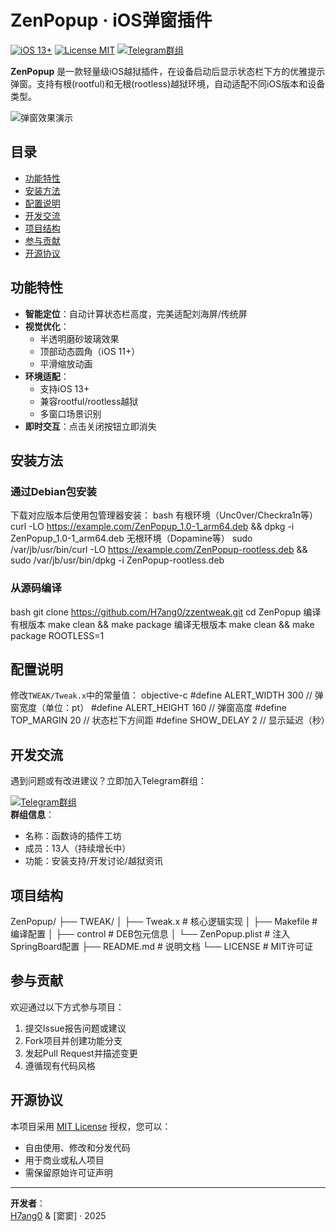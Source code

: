 # ZenPopup · iOS弹窗插件

[![iOS 13+](https://img.shields.io/badge/iOS-13%2B-blue)](https://www.apple.com/ios)
[![License MIT](https://img.shields.io/badge/License-MIT-green)](LICENSE)
[![Telegram群组](https://img.shields.io/badge/Telegram-交流群组-blue)](https://t.me/HyanguChat)

**ZenPopup** 是一款轻量级iOS越狱插件，在设备启动后显示状态栏下方的优雅提示弹窗。支持有根(rootful)和无根(rootless)越狱环境，自动适配不同iOS版本和设备类型。

![弹窗效果演示](https://via.placeholder.com/400x250.png?text=ZenPopup+Demo+Preview)

## 目录
- [功能特性](#功能特性)
- [安装方法](#安装方法)
- [配置说明](#配置说明)
- [开发交流](#开发交流)
- [项目结构](#项目结构)
- [参与贡献](#参与贡献)
- [开源协议](#开源协议)

## 功能特性
- **智能定位**：自动计算状态栏高度，完美适配刘海屏/传统屏
- **视觉优化**：
  - 半透明磨砂玻璃效果
  - 顶部动态圆角（iOS 11+）
  - 平滑缩放动画
- **环境适配**：
  - 支持iOS 13+
  - 兼容rootful/rootless越狱
  - 多窗口场景识别
- **即时交互**：点击关闭按钮立即消失

## 安装方法
### 通过Debian包安装
下载对应版本后使用包管理器安装：
bash
有根环境（Unc0ver/Checkra1n等）
curl -LO https://example.com/ZenPopup_1.0-1_arm64.deb && dpkg -i ZenPopup_1.0-1_arm64.deb
无根环境（Dopamine等）
sudo /var/jb/usr/bin/curl -LO https://example.com/ZenPopup-rootless.deb && sudo /var/jb/usr/bin/dpkg -i ZenPopup-rootless.deb
### 从源码编译
bash
git clone https://github.com/H7ang0/zzentweak.git
cd ZenPopup
编译有根版本
make clean && make package
编译无根版本
make clean && make package ROOTLESS=1
## 配置说明
修改`TWEAK/Tweak.x`中的常量值：
objective-c
#define ALERT_WIDTH 300 // 弹窗宽度（单位：pt）
#define ALERT_HEIGHT 160 // 弹窗高度
#define TOP_MARGIN 20 // 状态栏下方间距
#define SHOW_DELAY 2 // 显示延迟（秒）

## 开发交流
遇到问题或有改进建议？立即加入Telegram群组：

[![Telegram群组](https://img.shields.io/badge/-点击加入-blue?logo=telegram)](https://t.me/HyanguChat)  
**群组信息**：
- 名称：函数诗的插件工坊
- 成员：13人（持续增长中）
- 功能：安装支持/开发讨论/越狱资讯

## 项目结构
ZenPopup/
├── TWEAK/
│ ├── Tweak.x # 核心逻辑实现
│ ├── Makefile # 编译配置
│ ├── control # DEB包元信息
│ └── ZenPopup.plist # 注入SpringBoard配置
├── README.md # 说明文档
└── LICENSE # MIT许可证


## 参与贡献
欢迎通过以下方式参与项目：
1. 提交Issue报告问题或建议
2. Fork项目并创建功能分支
3. 发起Pull Request并描述变更
4. 遵循现有代码风格

## 开源协议
本项目采用 [MIT License](LICENSE) 授权，您可以：
- 自由使用、修改和分发代码
- 用于商业或私人项目
- 需保留原始许可证声明

---
**开发者**：  
[H7ang0](https://t.me/H7ang0) & [窦窦] · 2025
